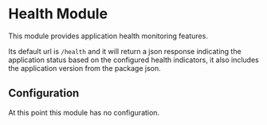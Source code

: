 # Health Module

This module provides application health monitoring features.

Its default url is `/health` and it will return a json response indicating the application status based
on the configured health indicators, it also includes the application version from the package json.

## Configuration

At this point this module has no configuration.

